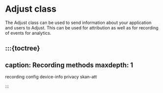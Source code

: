 # Adjust class

The Adjust class can be used to send information about your application and users to Adjust. This can be used for attribution as well as for recording of events for analytics.

:::{toctree}
---
caption: Recording methods
maxdepth: 1
---

recording
config
device-info
privacy
skan-att

:::

